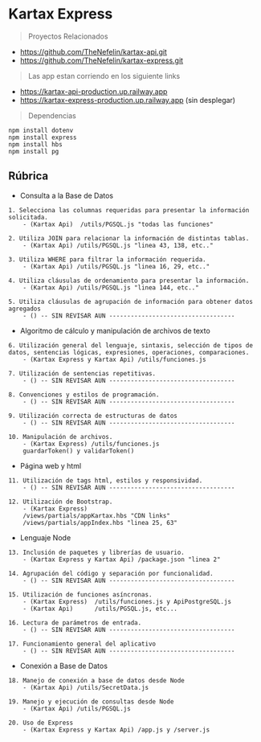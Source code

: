 # Kartax Express

> Proyectos Relacionados
* https://github.com/TheNefelin/kartax-api.git
* https://github.com/TheNefelin/kartax-express.git

> Las app estan corriendo en los siguiente links
* https://kartax-api-production.up.railway.app
* https://kartax-express-production.up.railway.app (sin desplegar)

> Dependencias
```
npm install dotenv
npm install express
npm install hbs
npm install pg
```

## Rúbrica
* Consulta a la Base de Datos
```
1. Selecciona las columnas requeridas para presentar la información solicitada.
    - (Kartax Api)  /utils/PGSQL.js "todas las funciones"

2. Utiliza JOIN para relacionar la información de distintas tablas.
    - (Kartax Api) /utils/PGSQL.js "linea 43, 138, etc.."

3. Utiliza WHERE para filtrar la información requerida.
    - (Kartax Api) /utils/PGSQL.js "linea 16, 29, etc.."

4. Utiliza cláusulas de ordenamiento para presentar la información.
    - (Kartax Api) /utils/PGSQL.js "linea 144, etc.."

5. Utiliza cláusulas de agrupación de información para obtener datos agregados
    - () -- SIN REVISAR AUN -----------------------------------
```
* Algoritmo de cálculo y manipulación de archivos de texto
```
6. Utilización general del lenguaje, sintaxis, selección de tipos de datos, sentencias lógicas, expresiones, operaciones, comparaciones.
    - (Kartax Express y Kartax Api) /utils/funciones.js

7. Utilización de sentencias repetitivas.
    - () -- SIN REVISAR AUN -----------------------------------
    
8. Convenciones y estilos de programación.
    - () -- SIN REVISAR AUN -----------------------------------

9. Utilización correcta de estructuras de datos
    - () -- SIN REVISAR AUN -----------------------------------

10. Manipulación de archivos.
    - (Kartax Express) /utils/funciones.js
    guardarToken() y validarToken()
```
* Página web y html
```
11. Utilización de tags html, estilos y responsividad.
    - () -- SIN REVISAR AUN -----------------------------------

12. Utilización de Bootstrap.
    - (Kartax Express) 
    /views/partials/appKartax.hbs "CDN links"
    /views/partials/appIndex.hbs "linea 25, 63"
```
* Lenguaje Node
```
13. Inclusión de paquetes y librerías de usuario.
    - (Kartax Express y Kartax Api) /package.json "linea 2"

14. Agrupación del código y separación por funcionalidad.
    - () -- SIN REVISAR AUN -----------------------------------

15. Utilización de funciones asíncronas.
    - (Kartax Express)  /utils/funciones.js y ApiPostgreSQL.js
    - (Kartax Api)      /utils/PGSQL.js, etc...

16. Lectura de parámetros de entrada.
    - () -- SIN REVISAR AUN -----------------------------------

17. Funcionamiento general del aplicativo
    - () -- SIN REVISAR AUN -----------------------------------
```
* Conexión a Base de Datos
```
18. Manejo de conexión a base de datos desde Node
    - (Kartax Api) /utils/SecretData.js

19. Manejo y ejecución de consultas desde Node
    - (Kartax Api) /utils/PGSQL.js

20. Uso de Express
    - (Kartax Express y Kartax Api) /app.js y /server.js
```
